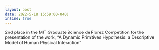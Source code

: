 ```yaml
---
layout: post
date: 2022-5-18 15:59:00-0400
inline: true
---
```


2nd place in the MIT Graduate Science de Florez Competition for the presentation of the work, “A Dynamic Primitives Hypothesis: a Descriptive Model of Human Physical Interaction”
